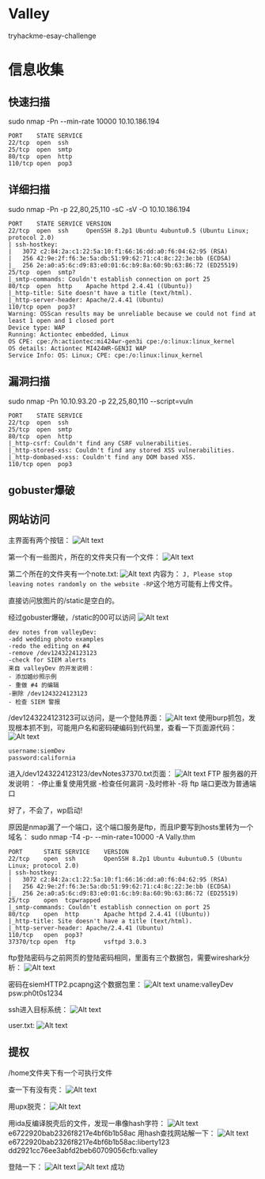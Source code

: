 # Valley
tryhackme-esay-challenge

# 信息收集

## 快速扫描

sudo nmap -Pn --min-rate 10000 10.10.186.194
```
PORT    STATE SERVICE
22/tcp  open  ssh
25/tcp  open  smtp
80/tcp  open  http
110/tcp open  pop3
```

## 详细扫描

sudo nmap -Pn -p 22,80,25,110 -sC -sV -O 10.10.186.194
```
PORT    STATE SERVICE VERSION
22/tcp  open  ssh     OpenSSH 8.2p1 Ubuntu 4ubuntu0.5 (Ubuntu Linux; protocol 2.0)
| ssh-hostkey: 
|   3072 c2:84:2a:c1:22:5a:10:f1:66:16:dd:a0:f6:04:62:95 (RSA)
|   256 42:9e:2f:f6:3e:5a:db:51:99:62:71:c4:8c:22:3e:bb (ECDSA)
|_  256 2e:a0:a5:6c:d9:83:e0:01:6c:b9:8a:60:9b:63:86:72 (ED25519)
25/tcp  open  smtp?
|_smtp-commands: Couldn't establish connection on port 25
80/tcp  open  http    Apache httpd 2.4.41 ((Ubuntu))
|_http-title: Site doesn't have a title (text/html).
|_http-server-header: Apache/2.4.41 (Ubuntu)
110/tcp open  pop3?
Warning: OSScan results may be unreliable because we could not find at least 1 open and 1 closed port
Device type: WAP
Running: Actiontec embedded, Linux
OS CPE: cpe:/h:actiontec:mi424wr-gen3i cpe:/o:linux:linux_kernel
OS details: Actiontec MI424WR-GEN3I WAP
Service Info: OS: Linux; CPE: cpe:/o:linux:linux_kernel
```

## 漏洞扫描

sudo nmap -Pn 10.10.93.20 -p 22,25,80,110 --script=vuln
```
PORT    STATE SERVICE
22/tcp  open  ssh
25/tcp  open  smtp
80/tcp  open  http
|_http-csrf: Couldn't find any CSRF vulnerabilities.
|_http-stored-xss: Couldn't find any stored XSS vulnerabilities.
|_http-dombased-xss: Couldn't find any DOM based XSS.
110/tcp open  pop3
```

## gobuster爆破



## 网站访问

主界面有两个按钮：
![Alt text](../../../picture/THM/TheValley/Snipaste_2024-09-03_18-48-28.png)

第一个有一些图片，所在的文件夹只有一个文件：
![Alt text](../../../picture/THM/TheValley/Snipaste_2024-09-03_18-51-12.png)

第二个所在的文件夹有一个note.txt:
![Alt text](../../../picture/THM/TheValley/Snipaste_2024-09-03_18-52-46.png)
内容为：
`J,
Please stop leaving notes randomly on the website
-RP`这个地方可能有上传文件。

直接访问放图片的/static是空白的。

经过gobuster爆破，/static的00可以访问
![Alt text](../../../picture/THM/TheValley/Snipaste_2024-09-03_19-04-35.png)
```
dev notes from valleyDev:
-add wedding photo examples
-redo the editing on #4
-remove /dev1243224123123
-check for SIEM alerts
来自 valleyDev 的开发说明：
- 添加婚纱照示例
- 重做 #4 的编辑
-删除 /dev1243224123123
- 检查 SIEM 警报
```
/dev1243224123123可以访问，是一个登陆界面：
![Alt text](../../../picture/THM/TheValley/Snipaste_2024-09-03_19-07-59.png)
使用burp抓包，发现根本抓不到，可能用户名和密码硬编码到代码里，查看一下页面源代码：
![Alt text](../../../picture/THM/TheValley/Snipaste_2024-09-06_08-40-50.png)
```
username:siemDev
password:california
```
进入/dev1243224123123/devNotes37370.txt页面：
![Alt text](../../../picture/THM/TheValley/Snipaste_2024-09-06_08-47-53.png)
FTP 服务器的开发说明：
-停止重复使用凭据
-检查任何漏洞
-及时修补
-将 ftp 端口更改为普通端口

好了，不会了，wp启动!

原因是nmap漏了一个端口，这个端口服务是ftp，而且IP要写到hosts里转为一个域名：
sudo nmap -T4 -p- --min-rate=10000 -A Vally.thm
```
PORT      STATE SERVICE    VERSION
22/tcp    open  ssh        OpenSSH 8.2p1 Ubuntu 4ubuntu0.5 (Ubuntu Linux; protocol 2.0)
| ssh-hostkey: 
|   3072 c2:84:2a:c1:22:5a:10:f1:66:16:dd:a0:f6:04:62:95 (RSA)
|   256 42:9e:2f:f6:3e:5a:db:51:99:62:71:c4:8c:22:3e:bb (ECDSA)
|_  256 2e:a0:a5:6c:d9:83:e0:01:6c:b9:8a:60:9b:63:86:72 (ED25519)
25/tcp    open  tcpwrapped
|_smtp-commands: Couldn't establish connection on port 25
80/tcp    open  http       Apache httpd 2.4.41 ((Ubuntu))
|_http-title: Site doesn't have a title (text/html).
|_http-server-header: Apache/2.4.41 (Ubuntu)
110/tcp   open  pop3?
37370/tcp open  ftp        vsftpd 3.0.3
```

ftp登陆密码与之前网页的登陆密码相同，里面有三个数据包，需要wireshark分析：
![Alt text](../../../picture/THM/TheValley/Snipaste_2024-09-06_19-38-39.png)

密码在siemHTTP2.pcapng这个数据包里：
![Alt text](../../../picture/THM/TheValley/Snipaste_2024-09-08_09-40-12.png)
uname:valleyDev
psw:ph0t0s1234

ssh进入目标系统：
![Alt text](../../../picture/THM/TheValley/Snipaste_2024-09-08_09-48-13.png)

user.txt:
![Alt text](../../../picture/THM/TheValley/Snipaste_2024-09-08_09-48-13.png)

## 提权

/home文件夹下有一个可执行文件

查一下有没有壳：
![Alt text](../../../picture/THM/TheValley/Snipaste_2024-09-15_16-11-16.png)

用upx脱壳：
![Alt text](../../../picture/THM/TheValley/Snipaste_2024-09-15_16-13-40.png)

用ida反编译脱壳后的文件，发现一串像hash字符：
![Alt text](../../../picture/THM/TheValley/Snipaste_2024-09-15_16-14-37.png)
e6722920bab2326f8217e4bf6b1b58ac
用hash查找网站解一下：
![Alt text](../../../picture/THM/TheValley/Snipaste_2024-09-15_16-16-47.png)
e6722920bab2326f8217e4bf6b1b58ac:liberty123
dd2921cc76ee3abfd2beb60709056cfb:valley

登陆一下：
![Alt text](../../../picture/THM/TheValley/Snipaste_2024-09-15_16-19-00.png)
![Alt text](../../../picture/THM/TheValley/Snipaste_2024-09-15_16-20-21.png)
成功


